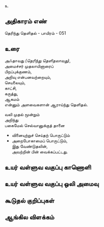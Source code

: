உ


## அதிகாரம் எண்

தெரிந்து தெளிதல் - பாயிரம் - 051

## உரை

அஃதாவது _(தெரிந்து தெளிதலாவது)_,  
அமைச்சர் முதலாயினாரைப்  
பிறப்புக்குணம்,  
அறிவு என்பனவற்றையும்,  
செயலையும்,  
காட்சி,  
கருத்து,  
ஆகமம்  
என்னும் அளவைகளான் ஆராய்ந்து தெளிதல்.  

வலி முதல் மூன்றும்  
அறிந்து  
பகைமேல் செல்வானுக்குத் 
தானை  
* வினையுற்றுச் செய்தற் பொருட்டும்  
* அறைபோகாமைப் பொருட்டும்,  
இது வேண்டுதலின்,  
அவற்றின் பின் வைக்கப்பட்டது. 


## உயர் வள்ளுவ வகுப்பு காணொளி


## உயர் வள்ளுவ வகுப்பு ஒலி அமைவு 


## கூடுதல் குறிப்புகள்


## ஆங்கில விளக்கம்

